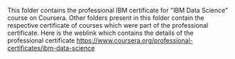 This folder contains the professional IBM certificate for "IBM Data Science" course on Coursera. Other folders present in this folder contain the respective certificate of courses which were part of the professional certificate.
Here is the weblink which contains the details of the professional certificate https://www.coursera.org/professional-certificates/ibm-data-science
